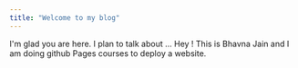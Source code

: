 ```yaml
---
title: "Welcome to my blog"
---
```


I'm glad you are here. I plan to talk about ...
Hey ! This is Bhavna Jain and I am doing github Pages courses to deploy a website.

